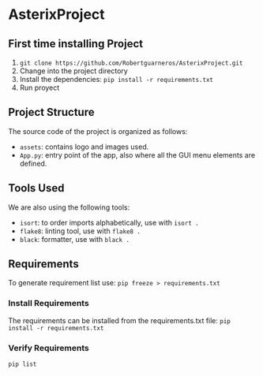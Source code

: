 # AsterixProject

## First time installing Project
1. `git clone https://github.com/Robertguarneros/AsterixProject.git`
2. Change into the project directory 
3. Install the dependencies: `pip install -r requirements.txt`
4. Run proyect

## Project Structure

The source code of the project is organized as follows:

- `assets`: contains logo and images used.
- `App.py`: entry point of the app, also where all the GUI menu elements are defined.
 

## Tools Used

We are also using the following tools:
- `isort`: to order imports alphabetically, use with `isort .`
- `flake8`: linting tool, use with `flake8 .`
- `black`: formatter, use with `black .`

## Requirements
To generate requirement list use:
`pip freeze > requirements.txt`

### Install Requirements

The requirements can be installed from the requirements.txt file:
`pip install -r requirements.txt`

### Verify Requirements
`pip list`
